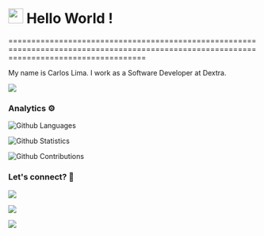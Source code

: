 
<h1><img src="https://emojis.slackmojis.com/emojis/images/1531849430/4246/blob-sunglasses.gif?1531849430" width="30"/> Hello World ! </h1>
==========================================================================================================================================


My name is Carlos Lima. I work as a Software Developer at Dextra.

![](http://estruyf-github.azurewebsites.net/api/VisitorHit?user=carloslimasis@gmail.com&repo=carloslimasis@gmail.com&countColorcountColor)

### Analytics ⚙️

![Github Languages](https://github-readme-stats.vercel.app/api/top-langs/?username=carloslimasis@gmail.com&layout=compact&count_private=true)

![Github Statistics](https://github-readme-stats.vercel.app/api/?username=carloslimasis@gmail.com&count_private=true&show_icons=true)

![Github Contributions](https://github-readme-streak-stats.herokuapp.com/?user=carloslimasis@gmail.com&hide_border=true)

### Let's connect? 🤝

<p align="left">

<a href="https://www.linkedin.com/in/carloslimasis/"><img src="https://img.shields.io/badge/-LinkedIn-0077B5?style=flat&logo=Linkedin&logoColor=white"/></a>

<a href="https://twitter.com/carloslima_sis"><img src="https://img.shields.io/badge/-Twitter-%231DA1F2?style=flat&logo=twitter&logoColor=white"/></a>

<a href="https://medium.com/@carlosaugustosouzalima"><img src="https://img.shields.io/badge/-Medium-%2312100E?style=flat&logo=medium&logoColor=white"/></a>

</p>
